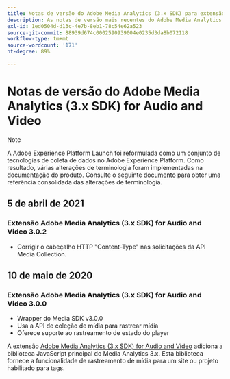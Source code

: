 ```yaml
---
title: Notas de versão do Adobe Media Analytics (3.x SDK) para extensão de áudio e vídeo
description: As notas de versão mais recentes do Adobe Media Analytics (3.x SDK) para extensão de tag de áudio e vídeo na Adobe Experience Platform.
exl-id: 1ed0504d-d13c-4e7b-8eb1-78c54e62a523
source-git-commit: 88939d674c0002590939004e0235d3da8b072118
workflow-type: tm+mt
source-wordcount: '171'
ht-degree: 89%

---
```


# Notas de versão do Adobe Media Analytics (3.x SDK) for Audio and Video

>[!NOTE]
>
>A Adobe Experience Platform Launch foi reformulada como um conjunto de tecnologias de coleta de dados no Adobe Experience Platform. Como resultado, várias alterações de terminologia foram implementadas na documentação do produto. Consulte o seguinte [documento](../../../term-updates.md) para obter uma referência consolidada das alterações de terminologia.

## 5 de abril de 2021

### Extensão Adobe Media Analytics (3.x SDK) for Audio and Video 3.0.2

* Corrigir o cabeçalho HTTP &quot;Content-Type&quot; nas solicitações da API Media Collection.

## 10 de maio de 2020

### Extensão Adobe Media Analytics (3.x SDK) for Audio and Video 3.0.0

* Wrapper do Media SDK v3.0.0
* Usa a API de coleção de mídia para rastrear mídia
* Oferece suporte ao rastreamento de estado do player

A extensão [Adobe Media Analytics (3.x SDK) for Audio and Video](./overview.md) adiciona a biblioteca JavaScript principal do Media Analytics 3.x. Esta biblioteca fornece a funcionalidade de rastreamento de mídia para um site ou projeto habilitado para tags.
